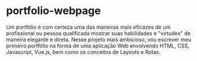 # portfolio-webpage
Um portfólio é com certeza uma das maneiras mais eficazes de um profissional ou pessoa qualificada mostrar suas habilidades e "virtudes" de maneira elegante e direta. Nesse projeto mais ambicioso, vou escrever meu primeiro portfólio na forma de uma aplicação Web envolvendo HTML, CSS, Javascript, Vue.js, bem como os conceitos de Layouts e Rotas.
